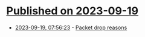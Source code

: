 # [Published on 2023-09-19](index.md)

* [2023-09-19, 07:56:23](https://lobste.rs/s/qg39wt/packet_drop_reasons) - [Packet drop reasons](https://dxuuu.xyz/dropreason.html)
